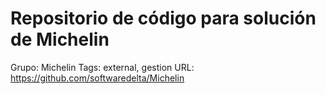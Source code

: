 # Repositorio de código para solución de Michelin

Grupo: Michelin
Tags: external, gestion
URL: https://github.com/softwaredelta/Michelin